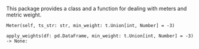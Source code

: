 This package provides a class and a function for dealing with meters and metric weight.

`Meter(self, ts_str: str, min_weight: t.Union[int, Number] = -3)`

`apply_weights(df: pd.DataFrame, min_weight: t.Union[int, Number] = -3) -> None:`
